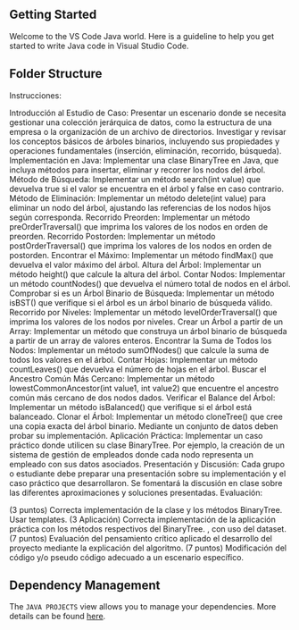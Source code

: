 ## Getting Started

Welcome to the VS Code Java world. Here is a guideline to help you get started to write Java code in Visual Studio Code.

## Folder Structure

Instrucciones:

Introducción al Estudio de Caso:
Presentar un escenario donde se necesita gestionar una colección jerárquica de datos, como la estructura de una empresa o la organización de un archivo de directorios.
Investigar y revisar los conceptos básicos de árboles binarios, incluyendo sus propiedades y operaciones fundamentales (inserción, eliminación, recorrido, búsqueda).
Implementación en Java:
Implementar una clase BinaryTree en Java, que incluya métodos para insertar, eliminar y recorrer los nodos del árbol.
Método de Búsqueda: Implementar un método search(int value) que devuelva true si el valor se encuentra en el árbol y false en caso contrario.
Método de Eliminación: Implementar un método delete(int value) para eliminar un nodo del árbol, ajustando las referencias de los nodos hijos según corresponda.
Recorrido Preorden: Implementar un método preOrderTraversal() que imprima los valores de los nodos en orden de preorden.
Recorrido Postorden: Implementar un método postOrderTraversal() que imprima los valores de los nodos en orden de postorden.
Encontrar el Máximo: Implementar un método findMax() que devuelva el valor máximo del árbol.
Altura del Árbol: Implementar un método height() que calcule la altura del árbol.
Contar Nodos: Implementar un método countNodes() que devuelva el número total de nodos en el árbol.
Comprobar si es un Árbol Binario de Búsqueda: Implementar un método isBST() que verifique si el árbol es un árbol binario de búsqueda válido.
Recorrido por Niveles: Implementar un método levelOrderTraversal() que imprima los valores de los nodos por niveles.
Crear un Árbol a partir de un Array: Implementar un método que construya un árbol binario de búsqueda a partir de un array de valores enteros.
Encontrar la Suma de Todos los Nodos: Implementar un método sumOfNodes() que calcule la suma de todos los valores en el árbol.
Contar Hojas: Implementar un método countLeaves() que devuelva el número de hojas en el árbol.
Buscar el Ancestro Común Más Cercano: Implementar un método lowestCommonAncestor(int value1, int value2) que encuentre el ancestro común más cercano de dos nodos dados.
Verificar el Balance del Árbol: Implementar un método isBalanced() que verifique si el árbol está balanceado.
Clonar el Árbol: Implementar un método cloneTree() que cree una copia exacta del árbol binario.
Mediante un conjunto de datos deben probar su implementación.
Aplicación Práctica:
Implementar un caso práctico donde utilicen su clase BinaryTree. Por ejemplo, la creación de un sistema de gestión de empleados donde cada nodo representa un empleado con sus datos asociados.
Presentación y Discusión:
Cada grupo o estudiante debe preparar una presentación sobre su implementación y el caso práctico que desarrollaron.
Se fomentará la discusión en clase sobre las diferentes aproximaciones y soluciones presentadas.
Evaluación:

(3 puntos) Correcta implementación de la clase y los métodos BinaryTree. Usar templates.
(3 Aplicación) Correcta implementación de la aplicación práctica con los métodos respectivos del BinaryTree. , con uso del dataset.
(7 puntos) Evaluación del pensamiento crítico aplicado el desarrollo del proyecto mediante la explicación del algoritmo.
(7 puntos) Modificación del código y/o pseudo código adecuado a un escenario específico.

## Dependency Management

The `JAVA PROJECTS` view allows you to manage your dependencies. More details can be found [here](https://github.com/microsoft/vscode-java-dependency#manage-dependencies).
